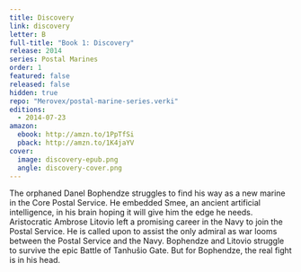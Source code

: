 ```yaml
---
title: Discovery
link: discovery
letter: B
full-title: "Book 1: Discovery"
release: 2014
series: Postal Marines
order: 1
featured: false
released: false
hidden: true
repo: "Merovex/postal-marine-series.verki"
editions:
  - 2014-07-23
amazon:
  ebook: http://amzn.to/1PpTfSi
  pback: http://amzn.to/1K4jaYV
cover:
  image: discovery-epub.png
  angle: discovery-cover.png
---
```


The orphaned Danel Bophendze struggles to find his way as a new marine in the Core Postal Service. He embedded Smee, an ancient artificial intelligence, in his brain hoping it will give him the edge he needs. Aristocratic Ambrose Litovio left a promising career in the Navy to join the Postal Service. He is called upon to assist the only admiral as war looms between the Postal Service and the Navy. Bophendze and Litovio struggle to survive the epic Battle of Tanhuŝio Gate. But for Bophendze, the real fight is in his head.
